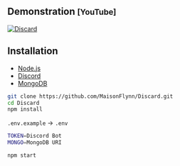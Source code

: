 ## Demonstration <small>[YouTube]</small>

[![Discard](https://img.youtube.com/vi/LecIcbgqkNM/maxresdefault.jpg)](https://www.youtube.com/watch?v=LecIcbgqkNM)

## Installation

+ [Node.js](https://nodejs.org/en/download/prebuilt-installer)
+ [Discord](https://youtu.be/gRhUL8zBc5w?si=SbKzbzkLAuBP8nUh)
+ [MongoDB](https://youtu.be/pIHvoXkwmq4?si=-CDcw9bloIBXN4dZ)

```bash
git clone https://github.com/MaisonFlynn/Discard.git
cd Discard
npm install
```

`.env.example` → `.env`

```bash
TOKEN=Discord Bot
MONGO=MongoDB URI
```

```bash
npm start
```
